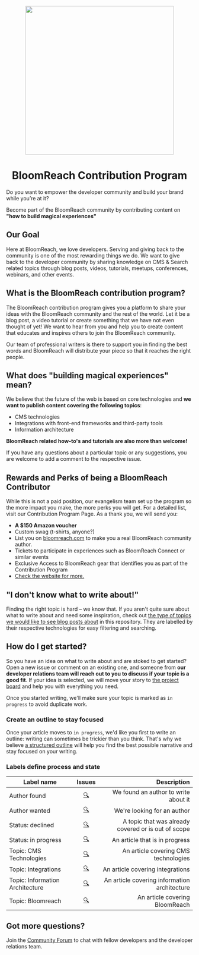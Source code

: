 <p align="center">
<img src="https://www.bloomreach.com/webfiles/1540286480742/com-assets/img/logo.svg" width="400">
<h1 align="center">BloomReach Contribution Program</h1>
</p>

Do you want to empower the developer community and build your brand while you’re at it?

Become part of the BloomReach community by contributing content on **"how to build magical experiences"**

## Our Goal

Here at BloomReach, we love developers. Serving and giving back to the community is one of the most rewarding things we do. We want to give back to the developer community by sharing knowledge on CMS & Search related topics through blog posts, videos, tutorials, meetups, conferences, webinars, and other events.

## What is the BloomReach contribution program?

The BloomReach contribution program gives you a platform to share your ideas with the BloomReach community and the rest of the world. Let it be a blog post, a video tutorial or create something that we have not even thought of yet! We want to hear from you and help you to create content that educates and inspires others to join the BloomReach community.

Our team of professional writers is there to support you in finding the best words and BloomReach will distribute your piece so that it reaches the right people.

## What does "building magical experiences" mean?

We believe that the future of the web is based on core technologies and **we want to publish content covering the following topics**:

- CMS technologies
- Integrations with front-end frameworks and third-party tools
- Information architecture

**BloomReach related how-to's and tutorials are also more than welcome!**

If you have any questions about a particular topic or any suggestions, you are welcome to add a comment to the respective issue.

## Rewards and Perks of being a BloomReach Contributor

While this is not a paid position, our evangelism team set up the program so the more impact you make, the more perks you will get. For a detailed list, visit our Contribution Program Page. As a thank you, we will send you:

- **A $150 Amazon voucher**
- Custom swag (t-shirts, anyone?)
- List you on [bloomreach.com](https://developers.bloomreach.com) to make you a real BloomReach community author.
- Tickets to participate in experiences such as BloomReach Connect or similar events
- Exclusive Access to BloomReach gear that identifies you as part of the Contribution Program
- [Check the website for more.](https://developers.bloomreach.com/contribution-program)

## "I don't know what to write about!"

Finding the right topic is hard – we know that. If you aren't quite sure about what to write about and need some inspiration, check out [the type of topics we would like to see blog posts about](https://github.com/bloomreach/contribution-program/issues) in this repository. They are labelled by their respective technologies for easy filtering and searching.

## How do I get started?

So you have an idea on what to write about and are stoked to get started? Open a new issue or comment on an existing one, and someone from **our developer relations team will reach out to you to discuss if your topic is a good fit**. If your idea is selected, we will move your story to [the project board](https://github.com/bloomreach/contribution-program/projects/1) and help you with everything you need.

Once you started writing, we'll make sure your topic is marked as `in progress` to avoid duplicate work.

### Create an outline to stay focused

Once your article moves to `in progress`, we'd like you first to write an outline: writing can sometimes be trickier than you think. That's why we believe [a structured outline](./OUTLINE.md) will help you find the best possible narrative and stay focused on your writing.

### Labels define process and state

| Label name    | Issues        | Description                          |
| ------------- |:-------------:| ------------------------------------:|
| Author found  | [🔍](https://github.com/bloomreach/contribution-program/issues?q=is%3Aissue+is%3Aopen+sort%3Aupdated-desc+label%3A%22Author+found%22) | We found an author to write about it |
| Author wanted | [🔍](https://github.com/bloomreach/contribution-program/issues?q=is%3Aissue+is%3Aopen+sort%3Aupdated-desc+label%3A%22Authors+wanted%22) | We're looking for an author |
| Status: declined | [🔍](https://github.com/bloomreach/contribution-program/issues?q=is%3Aissue+sort%3Aupdated-desc+label%3A%22Status%3A+declined%22+is%3Aclosed) | A topic that was already covered or is out of scope |
| Status: in progress | [🔍](https://github.com/bloomreach/contribution-program/issues?q=is%3Aissue+is%3Aopen+sort%3Aupdated-desc+label%3A%22Status%3A+in+progress%22) | An article that is in progress |
| Topic: CMS Technologies | [🔍](https://github.com/bloomreach/contribution-program/issues?q=is%3Aissue+is%3Aopen+sort%3Aupdated-desc+label%3A%22Topic%3A+graphql%22) | An article covering CMS technologies |
| Topic: Integrations | [🔍](https://github.com/bloomreach/contribution-program/issues?q=is%3Aissue+is%3Aopen+sort%3Aupdated-desc+label%3A%22Topic%3A+serverless%22) | An article covering integrations |
| Topic: Information Architecture | [🔍](https://github.com/bloomreach/contribution-program/issues?q=is%3Aissue+is%3Aopen+sort%3Aupdated-desc+label%3A%22Topic%3A+static+sites%22) | An article covering information architecture |
| Topic: Bloomreach | [🔍](https://github.com/bloomreach/contribution-program/issues?q=is%3Aissue+is%3Aopen+sort%3Aupdated-desc+label%3A%22Topic%3A+BloomReach%22) | An article covering BloomReach |

## Got more questions?

Join the [Community Forum](https://community.bloomreach.com) to chat with fellow developers and the developer relations team.
